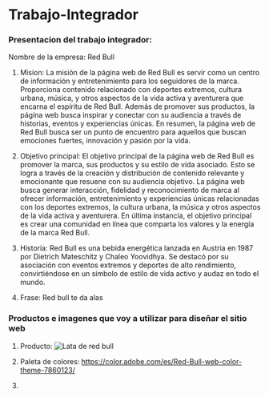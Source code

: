 # Trabajo-Integrador

### Presentacion del trabajo integrador:
Nombre de la empresa: Red Bull

1. Mision: La misión de la página web de Red Bull es servir como un centro de información y entretenimiento para los seguidores de la marca. Proporciona contenido relacionado con deportes extremos, cultura urbana, música, y otros aspectos de la vida activa y aventurera que encarna el espíritu de Red Bull. Además de promover sus productos, la página web busca inspirar y conectar con su audiencia a través de historias, eventos y experiencias únicas. En resumen, la página web de Red Bull busca ser un punto de encuentro para aquellos que buscan emociones fuertes, innovación y pasión por la vida.

2. Objetivo principal: El objetivo principal de la página web de Red Bull es promover la marca, sus productos y su estilo de vida asociado. Esto se logra a través de la creación y distribución de contenido relevante y emocionante que resuene con su audiencia objetivo. La página web busca generar interacción, fidelidad y reconocimiento de marca al ofrecer información, entretenimiento y experiencias únicas relacionadas con los deportes extremos, la cultura urbana, la música y otros aspectos de la vida activa y aventurera. En última instancia, el objetivo principal es crear una comunidad en línea que comparta los valores y la energía de la marca Red Bull.

3. Historia: Red Bull es una bebida energética lanzada en Austria en 1987 por Dietrich Mateschitz y Chaleo Yoovidhya. Se destacó por su asociación con eventos extremos y deportes de alto rendimiento, convirtiéndose en un símbolo de estilo de vida activo y audaz en todo el mundo.

4. Frase: Red bull te da alas 

### Productos e imagenes que voy a utilizar para diseñar el sitio web 

1. Producto: ![Lata de red bull ](image.png)

2. Paleta de colores: https://color.adobe.com/es/Red-Bull-web-color-theme-7860123/ 

3. 